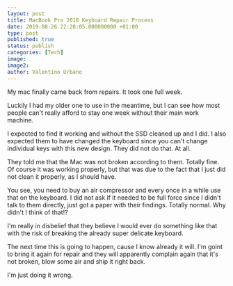 ```yaml
---
layout: post
title: MacBook Pro 2018 Keyboard Repair Process
date: 2019-08-26 22:28:05.000000000 +01:00
type: post
published: true
status: publish
categories: [Tech]
image:
image2:
author: Valentino Urbano
---
```


My mac finally came back from repairs. It took one full week.

Luckily I had my older one to use in the meantime, but I can see how most people can't really afford to stay one week without their main work machine.

I expected to find it working and without the SSD cleaned up and I did. I also expected them to have changed the keyboard since you can't change individual keys  with this new design. They did not do that. At all.

They told me that the Mac was not broken according to them. Totally fine. Of course it was working properly, but that was due to the fact that I just did not clean it properly, as I should have.

You see, you need to buy an air compressor and every once in a while use that on the keyboard. I did not ask if it needed to be full force since I didn't talk to them directly, just got a paper with their findings. Totally normal. Why didn't I think of that!?

I'm really in disbelief that they believe I would ever do something like that with the risk of breaking the already super delicate keyboard.

The next time this is going to happen, cause I know already it will. I'm goint to bring it again for repair and they will apparently complain again that it's not broken, blow some air and ship it right back.

I'm just doing it wrong.